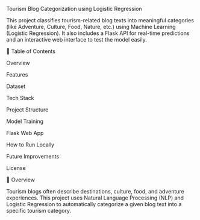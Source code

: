 Tourism Blog Categorization using Logistic Regression

This project classifies tourism-related blog texts into meaningful categories (like Adventure, Culture, Food, Nature, etc.) using Machine Learning (Logistic Regression).
It also includes a Flask API for real-time predictions and an interactive web interface to test the model easily.

📖 Table of Contents

Overview

Features

Dataset

Tech Stack

Project Structure

Model Training

Flask Web App

How to Run Locally

Future Improvements

License

🧠 Overview

Tourism blogs often describe destinations, culture, food, and adventure experiences.
This project uses Natural Language Processing (NLP) and Logistic Regression to automatically categorize a given blog text into a specific tourism category.
